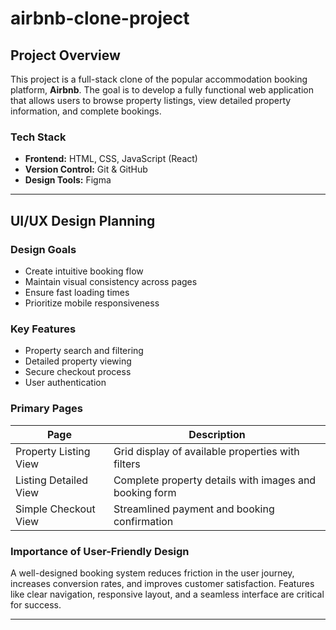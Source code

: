 # airbnb-clone-project
## Project Overview

This project is a full-stack clone of the popular accommodation booking platform, **Airbnb**. The goal is to develop a fully functional web application that allows users to browse property listings, view detailed property information, and complete bookings.

### Tech Stack

- **Frontend:** HTML, CSS, JavaScript (React)
- **Version Control:** Git & GitHub
- **Design Tools:** Figma

---

## UI/UX Design Planning

### Design Goals

- Create intuitive booking flow
- Maintain visual consistency across pages
- Ensure fast loading times
- Prioritize mobile responsiveness

### Key Features

- Property search and filtering
- Detailed property viewing
- Secure checkout process
- User authentication

### Primary Pages

| Page                  | Description                                                               |
|-----------------------|---------------------------------------------------------------------------|
| Property Listing View | Grid display of available properties with filters                         |
| Listing Detailed View | Complete property details with images and booking form                    |
| Simple Checkout View  | Streamlined payment and booking confirmation                              |

### Importance of User-Friendly Design

A well-designed booking system reduces friction in the user journey, increases conversion rates, and improves customer satisfaction. Features like clear navigation, responsive layout, and a seamless interface are critical for success.

---




